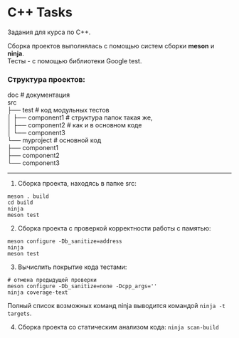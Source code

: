 # C++ Tasks

Задания для курса по C++.   

Сборка проектов выполнялась с помощью систем сборки **meson** и **ninja**.    
Тесты - с помощью библиотеки Google test. 

### Структура проектов:

doc                  # документация   
src   
├── test             # код модульных тестов   
│   ├── component1   # структура папок такая же,   
│   ├── component2   # как и в основном коде   
│   └── component3   
└── myproject        # основной код   
├── component1   
├── component2   
└── component3    

---

1. Сборка проекта, находясь в папке src:   
```
meson . build   
cd build   
ninja   
meson test   
```

2. Сборка проекта с проверкой корректности работы с памятью:
```
meson configure -Db_sanitize=address   
ninja    
meson test   
```

3. Вычислить покрытие кода тестами:
```
# отмена предыдущей проверки   
meson configure -Db_sanitize=none -Dcpp_args=''   
ninja coverage-text   
```
Полный список возможных команд ninja выводится командой ```ninja -t targets```.

4. Сборка проекта со статическим анализом кода:
```ninja scan-build```

